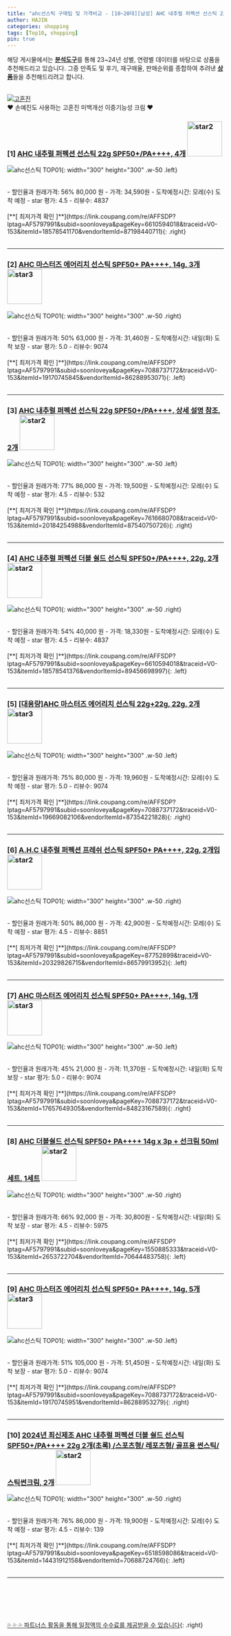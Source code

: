 ```yaml
---
title: "ahc선스틱 구매팁 및 가격비교 - [10~20대][남성] AHC 내추럴 퍼펙션 선스틱 22g SPF50+/PA++++, 4개"
author: HAJIN
categories: shopping
tags: [Top10, shopping]
pin: true
---
```


해당 게시물에서는 [**분석도구**](https://itemscout.io/)를 통해 23~24년 성별, 연령별 데이터를 바탕으로 상품을 추천해드리고 있습니다. 그중 만족도 및 후기, 재구매율, 판매순위를 종합하여 추려낸 [**상품**](https://link.coupang.com/a/bxFE3B)들을 추천해드리려고 합니다.
<br>
<br>

[![고혼진](https://www.replyalba.com/banner/EV1511701414512.jpg)](https://www.replyalba.com/pt/Ces8pMloWA) ﻿
<br>
♥ 손예진도 사용하는 고혼진 미백개선 이중기능성 크림 ♥ 
<br>


### [1] [AHC 내추럴 퍼펙션 선스틱 22g SPF50+/PA++++, 4개](https://link.coupang.com/re/AFFSDP?lptag=AF5797991&subid=soonloveya&pageKey=6610594018&traceid=V0-153&itemId=18578541170&vendorItemId=87198440711) <img width="81" alt="star2" src="https://user-images.githubusercontent.com/78655692/151471960-29c5febe-c509-4c6d-99f4-a2203eb193c5.png">

![ahc선스틱 TOP01](https://thumbnail8.coupangcdn.com/thumbnails/remote/230x230ex/image/vendor_inventory/3afe/d86712a4d8f3110492b6832dd2ddde75668602a3f68c755410b3c0fe8a20.jpg){: width="300" height="300" .w-50 .left}

<br>
- 할인율과 원래가격: 56%  80,000   원
- 가격: 34,590원
- 도착예정시간:  모레(수)   도착 예정  
- star 평가: 4.5
- 리뷰수: 4837
<br>
<br>
[**[ 최저가격 확인 ]**](https://link.coupang.com/re/AFFSDP?lptag=AF5797991&subid=soonloveya&pageKey=6610594018&traceid=V0-153&itemId=18578541170&vendorItemId=87198440711){: .right}
<br>
<br>

---


### [2] [AHC 마스터즈 에어리치 선스틱 SPF50+ PA++++, 14g, 3개](https://link.coupang.com/re/AFFSDP?lptag=AF5797991&subid=soonloveya&pageKey=7088737172&traceid=V0-153&itemId=19170745845&vendorItemId=86288953071) <img width="81" alt="star3" src="https://user-images.githubusercontent.com/78655692/151471989-9e21d7a8-a7b6-44b0-b598-2bb204b56b00.png">

![ahc선스틱 TOP01](https://thumbnail8.coupangcdn.com/thumbnails/remote/230x230ex/image/retail/images/1241320633218415-38a76477-a049-4fdd-8f54-95d6969ce837.jpg){: width="300" height="300" .w-50 .right}

<br>
- 할인율과 원래가격: 50%  63,000   원
- 가격: 31,460원
- 도착예정시간:  내일(화)   도착 보장  
- star 평가: 5.0
- 리뷰수: 9074
<br>
<br>
[**[ 최저가격 확인 ]**](https://link.coupang.com/re/AFFSDP?lptag=AF5797991&subid=soonloveya&pageKey=7088737172&traceid=V0-153&itemId=19170745845&vendorItemId=86288953071){: .left}
<br>
<br>

---


### [3] [AHC 내추럴 퍼펙션 선스틱 22g SPF50+/PA++++, 상세 설명 참조, 2개](https://link.coupang.com/re/AFFSDP?lptag=AF5797991&subid=soonloveya&pageKey=7616680708&traceid=V0-153&itemId=20184254988&vendorItemId=87540750726) <img width="81" alt="star2" src="https://user-images.githubusercontent.com/78655692/151471960-29c5febe-c509-4c6d-99f4-a2203eb193c5.png">

![ahc선스틱 TOP01](https://thumbnail8.coupangcdn.com/thumbnails/remote/230x230ex/image/vendor_inventory/c8d1/07f67aad66803c48ff66865d62d421f27b7444c5342f146c963b977ff400.png){: width="300" height="300" .w-50 .left}

<br>
- 할인율과 원래가격: 77%  86,000   원
- 가격: 19,500원
- 도착예정시간:  모레(수)   도착 예정  
- star 평가: 4.5
- 리뷰수: 532
<br>
<br>
[**[ 최저가격 확인 ]**](https://link.coupang.com/re/AFFSDP?lptag=AF5797991&subid=soonloveya&pageKey=7616680708&traceid=V0-153&itemId=20184254988&vendorItemId=87540750726){: .right}
<br>
<br>

---


### [4] [AHC 내추럴 퍼펙션 더블 쉴드 선스틱 SPF50+/PA++++, 22g, 2개](https://link.coupang.com/re/AFFSDP?lptag=AF5797991&subid=soonloveya&pageKey=6610594018&traceid=V0-153&itemId=18578541376&vendorItemId=89456698997) <img width="81" alt="star2" src="https://user-images.githubusercontent.com/78655692/151471960-29c5febe-c509-4c6d-99f4-a2203eb193c5.png">

![ahc선스틱 TOP01](https://thumbnail6.coupangcdn.com/thumbnails/remote/230x230ex/image/vendor_inventory/078a/af434f2005ae707f97ca8c44dc52407806e3d1d22196c5c1d0eb88e6aee0.jpg){: width="300" height="300" .w-50 .right}

<br>
- 할인율과 원래가격: 54%  40,000   원
- 가격: 18,330원
- 도착예정시간:  모레(수)   도착 예정  
- star 평가: 4.5
- 리뷰수: 4837
<br>
<br>
[**[ 최저가격 확인 ]**](https://link.coupang.com/re/AFFSDP?lptag=AF5797991&subid=soonloveya&pageKey=6610594018&traceid=V0-153&itemId=18578541376&vendorItemId=89456698997){: .left}
<br>
<br>

---


### [5] [[대용량]AHC 마스터즈 에어리치 선스틱 22g+22g, 22g, 2개](https://link.coupang.com/re/AFFSDP?lptag=AF5797991&subid=soonloveya&pageKey=7088737172&traceid=V0-153&itemId=19669082106&vendorItemId=87354221828) <img width="81" alt="star3" src="https://user-images.githubusercontent.com/78655692/151471989-9e21d7a8-a7b6-44b0-b598-2bb204b56b00.png">

![ahc선스틱 TOP01](https://thumbnail10.coupangcdn.com/thumbnails/remote/230x230ex/image/vendor_inventory/7d4f/38266aaf3e2bf264ece9f058f6b1cbc66c3852546310ee924f884a688839.jpg){: width="300" height="300" .w-50 .left}

<br>
- 할인율과 원래가격: 75%  80,000   원
- 가격: 19,960원
- 도착예정시간:  모레(수)   도착 예정  
- star 평가: 5.0
- 리뷰수: 9074
<br>
<br>
[**[ 최저가격 확인 ]**](https://link.coupang.com/re/AFFSDP?lptag=AF5797991&subid=soonloveya&pageKey=7088737172&traceid=V0-153&itemId=19669082106&vendorItemId=87354221828){: .right}
<br>
<br>

---


### [6] [A.H.C 내추럴 퍼펙션 프레쉬 선스틱 SPF50+ PA++++, 22g, 2개입](https://link.coupang.com/re/AFFSDP?lptag=AF5797991&subid=soonloveya&pageKey=87752899&traceid=V0-153&itemId=20329826715&vendorItemId=86579913952) <img width="81" alt="star2" src="https://user-images.githubusercontent.com/78655692/151471960-29c5febe-c509-4c6d-99f4-a2203eb193c5.png">

![ahc선스틱 TOP01](https://thumbnail9.coupangcdn.com/thumbnails/remote/230x230ex/image/vendor_inventory/a2c5/8a69abc74cf1a5458aa2f92206cdcef48f3754408893981df43f276929f6.jpg){: width="300" height="300" .w-50 .right}

<br>
- 할인율과 원래가격: 50%  86,000   원
- 가격: 42,900원
- 도착예정시간:  모레(수)   도착 예정  
- star 평가: 4.5
- 리뷰수: 8851
<br>
<br>
[**[ 최저가격 확인 ]**](https://link.coupang.com/re/AFFSDP?lptag=AF5797991&subid=soonloveya&pageKey=87752899&traceid=V0-153&itemId=20329826715&vendorItemId=86579913952){: .left}
<br>
<br>

---


### [7] [AHC 마스터즈 에어리치 선스틱 SPF50+ PA++++, 14g, 1개](https://link.coupang.com/re/AFFSDP?lptag=AF5797991&subid=soonloveya&pageKey=7088737172&traceid=V0-153&itemId=17657649305&vendorItemId=84823167589) <img width="81" alt="star3" src="https://user-images.githubusercontent.com/78655692/151471989-9e21d7a8-a7b6-44b0-b598-2bb204b56b00.png">

![ahc선스틱 TOP01](https://thumbnail10.coupangcdn.com/thumbnails/remote/230x230ex/image/retail/images/1240928802878403-6d485d44-9b16-4ce3-baea-3427e4052ca2.jpg){: width="300" height="300" .w-50 .left}

<br>
- 할인율과 원래가격: 45%  21,000   원
- 가격: 11,370원
- 도착예정시간:  내일(화)   도착 보장  
- star 평가: 5.0
- 리뷰수: 9074
<br>
<br>
[**[ 최저가격 확인 ]**](https://link.coupang.com/re/AFFSDP?lptag=AF5797991&subid=soonloveya&pageKey=7088737172&traceid=V0-153&itemId=17657649305&vendorItemId=84823167589){: .right}
<br>
<br>

---


### [8] [AHC 더블쉴드 선스틱 SPF50+ PA++++ 14g x 3p + 선크림 50ml 세트, 1세트](https://link.coupang.com/re/AFFSDP?lptag=AF5797991&subid=soonloveya&pageKey=1550885333&traceid=V0-153&itemId=2653722704&vendorItemId=70644483758) <img width="81" alt="star2" src="https://user-images.githubusercontent.com/78655692/151471960-29c5febe-c509-4c6d-99f4-a2203eb193c5.png">

![ahc선스틱 TOP01](https://thumbnail6.coupangcdn.com/thumbnails/remote/230x230ex/image/retail/images/4706636935525524-d5f507ed-7101-4cbc-996e-ca95d5c4cc91.jpg){: width="300" height="300" .w-50 .right}

<br>
- 할인율과 원래가격: 66%  92,000   원
- 가격: 30,800원
- 도착예정시간:  내일(화)   도착 보장  
- star 평가: 4.5
- 리뷰수: 5975
<br>
<br>
[**[ 최저가격 확인 ]**](https://link.coupang.com/re/AFFSDP?lptag=AF5797991&subid=soonloveya&pageKey=1550885333&traceid=V0-153&itemId=2653722704&vendorItemId=70644483758){: .left}
<br>
<br>

---


### [9] [AHC 마스터즈 에어리치 선스틱 SPF50+ PA++++, 14g, 5개](https://link.coupang.com/re/AFFSDP?lptag=AF5797991&subid=soonloveya&pageKey=7088737172&traceid=V0-153&itemId=19170745951&vendorItemId=86288953279) <img width="81" alt="star3" src="https://user-images.githubusercontent.com/78655692/151471989-9e21d7a8-a7b6-44b0-b598-2bb204b56b00.png">

![ahc선스틱 TOP01](https://thumbnail7.coupangcdn.com/thumbnails/remote/230x230ex/image/retail/images/1241354777167604-4b856e67-616c-4787-a520-52cd9a335e06.jpg){: width="300" height="300" .w-50 .left}

<br>
- 할인율과 원래가격: 51%  105,000   원
- 가격: 51,450원
- 도착예정시간:  내일(화)   도착 보장  
- star 평가: 5.0
- 리뷰수: 9074
<br>
<br>
[**[ 최저가격 확인 ]**](https://link.coupang.com/re/AFFSDP?lptag=AF5797991&subid=soonloveya&pageKey=7088737172&traceid=V0-153&itemId=19170745951&vendorItemId=86288953279){: .right}
<br>
<br>

---


### [10] [2024년 최신제조 AHC 내추럴 퍼펙션 더블 쉴드 선스틱 SPF50+/PA++++ 22g 2개(초록) /스포츠형/ 레포츠형/ 골프용 썬스틱/ 스틱썬크림, 2개](https://link.coupang.com/re/AFFSDP?lptag=AF5797991&subid=soonloveya&pageKey=6518598086&traceid=V0-153&itemId=14431912158&vendorItemId=70688724766) <img width="81" alt="star2" src="https://user-images.githubusercontent.com/78655692/151471960-29c5febe-c509-4c6d-99f4-a2203eb193c5.png">

![ahc선스틱 TOP01](https://thumbnail10.coupangcdn.com/thumbnails/remote/230x230ex/image/vendor_inventory/3fb7/d4a32caad596fead10f886aaa797fc2ee50e3bb51f397c22e583afd2dad1.png){: width="300" height="300" .w-50 .right}

<br>
- 할인율과 원래가격: 76%  86,000   원
- 가격: 19,900원
- 도착예정시간:  모레(수)   도착 예정  
- star 평가: 4.5
- 리뷰수: 139
<br>
<br>
[**[ 최저가격 확인 ]**](https://link.coupang.com/re/AFFSDP?lptag=AF5797991&subid=soonloveya&pageKey=6518598086&traceid=V0-153&itemId=14431912158&vendorItemId=70688724766){: .left}
<br>
<br>

---

<br><br><br><br><br> [💦 💦 💦 파트너스 활동을 통해 일정액의 수수료를 제공받을 수 있습니다](https://link.coupang.com/a/bxFE3B){: .right}